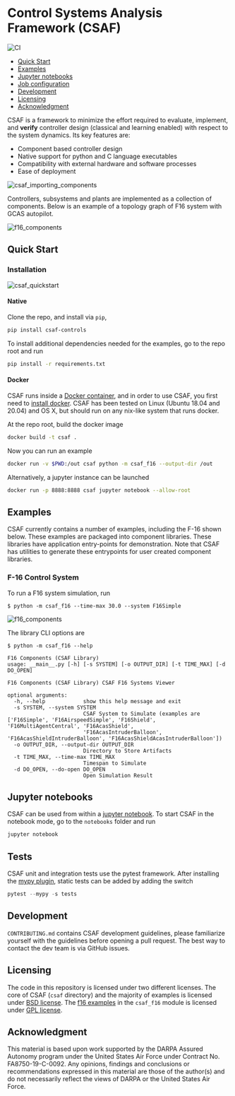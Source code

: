 # Control Systems Analysis Framework (CSAF)

![CI](https://github.com/GaloisInc/csaf/actions/workflows/main.yml/badge.svg)


- [Quick Start](#quick-start)
- [Examples](#examples)
- [Jupyter notebooks](#jupyter-notebooks)
- [Job configuration](#job-configuration)
- [Development](#development)
- [Licensing](#licensing)
- [Acknowledgment](#acknowledgment)

CSAF is a framework to minimize the effort required to evaluate, implement, and **verify** controller design (classical and learning enabled) with respect to the system dynamics. Its key features are:

* Component based controller design
* Native support for python and C language executables
* Compatibility with external hardware and software processes
* Ease of deployment

![csaf_importing_components](docs/img/csaf_importing_controllers.png)

Controllers, subsystems and plants are implemented as a collection of components.
Below is an example of a topology graph of F16 system with GCAS autopilot.

![f16_components](docs/img/f16_component_topology.png)

## Quick Start

### Installation

![csaf_quickstart](docs/img/csaf_quickstart.png)

#### Native

Clone the repo, and install via `pip`,
```bash
pip install csaf-controls
```

To install additional dependencies needed for the examples, go to the repo root and run
```bash
pip install -r requirements.txt
```

#### Docker

CSAF runs inside a [Docker container](https://www.docker.com/), and in order to use CSAF, you 
first need to [install docker](https://docs.docker.com/engine/install/). CSAF has been tested on Linux 
(Ubuntu 18.04 and 20.04) and OS X, but should run on any nix-like system that runs docker. 

At the repo root, build the docker image
```bash
docker build -t csaf .
```

Now you can run an example
```bash
docker run -v $PWD:/out csaf python -m csaf_f16 --output-dir /out
```

Alternatively, a jupyter instance can be launched
```bash
docker run -p 8888:8888 csaf jupyter notebook --allow-root
```

## Examples
CSAF currently contains a number of examples, including the F-16 shown below. These examples are packaged into component
libraries. These libraries have application entry-points for demonstration. Note that CSAF has utilities to generate these
entrypoints for user created component libraries. 

### F-16 Control System

To run a F16 system simulation, run
```
$ python -m csaf_f16 --time-max 30.0 --system F16Simple  
```

![f16_components](docs/img/f16_gcas_plot.png)

The library CLI options are
```
$ python -m csaf_f16 --help

F16 Components (CSAF Library)
usage: __main__.py [-h] [-s SYSTEM] [-o OUTPUT_DIR] [-t TIME_MAX] [-d DO_OPEN]

F16 Components (CSAF Library) CSAF F16 Systems Viewer

optional arguments:
  -h, --help            show this help message and exit
  -s SYSTEM, --system SYSTEM
                        CSAF System to Simulate (examples are ['F16Simple', 'F16AirspeedSimple', 'F16Shield', 'F16MultiAgentCentral', 'F16AcasShield',
                        'F16AcasIntruderBalloon', 'F16AcasShieldIntruderBalloon', 'F16AcasShieldAcasIntruderBalloon'])
  -o OUTPUT_DIR, --output-dir OUTPUT_DIR
                        Directory to Store Artifacts
  -t TIME_MAX, --time-max TIME_MAX
                        Timespan to Simulate
  -d DO_OPEN, --do-open DO_OPEN
                        Open Simulation Result
```

## Jupyter notebooks

CSAF can be used from within a [jupyter notebook](https://jupyter-notebook.readthedocs.io/en/stable/examples/Notebook/What%20is%20the%20Jupyter%20Notebook.html#Introduction). 
To start CSAF in the notebook mode, go to the `notebooks` folder and run
```python
jupyter notebook
```

## Tests

CSAF unit and integration tests use the pytest framework. After installing the [mypy plugin](https://pypi.org/project/pytest-mypy/),
static tests can be added by adding the switch
```python
pytest --mypy -s tests
```

## Development
`CONTRIBUTING.md` contains CSAF development guidelines, please familiarize yourself with the guidelines before opening a 
pull request. The best way to contact the dev team is via GitHub issues.

## Licensing

The code in this repository is licensed under two different licenses. The core of CSAF (`csaf` directory) and the majority of
examples is licensed under [BSD license](LICENSE.txt). The [f16 examples](csaf_f16) in the `csaf_f16` module is licensed under [GPL license](csaf_f16/LICENSE.txt).

## Acknowledgment
This material is based upon work supported by the DARPA Assured Autonomy program under the United States Air Force under Contract No. FA8750-19-C-0092. Any opinions, findings and conclusions or recommendations expressed in this material are those of the author(s) and do not necessarily reflect the views of DARPA or the United States Air Force.
